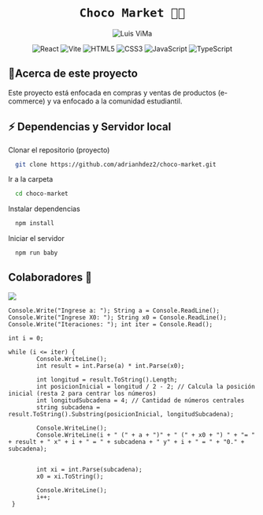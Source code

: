 <div align="center">

# `Choco Market 🛒🍕`

![Luis ViMa](https://github.com/adrianhdez2/juchi-market/assets/79607030/8b135321-97b8-4ffe-b739-e471ab46a5ce)


![React](https://img.shields.io/badge/react-%2320232a.svg?style=for-the-badge&logo=react&logoColor=%2361DAFB)
![Vite](https://img.shields.io/badge/vite-%23646CFF.svg?style=for-the-badge&logo=vite&logoColor=yellow)
![HTML5](https://img.shields.io/badge/html5-%23E34F26.svg?style=for-the-badge&logo=html5&logoColor=white)
![CSS3](https://img.shields.io/badge/css3-%231572B6.svg?style=for-the-badge&logo=css3&logoColor=white)
![JavaScript](https://img.shields.io/badge/javascript-%23323330.svg?style=for-the-badge&logo=javascript&logoColor=%23F7DF1E)
![TypeScript](https://img.shields.io/badge/typescript-%23007ACC.svg?style=for-the-badge&logo=typescript&logoColor=white)

</div>

## 📌Acerca de este proyecto
Este proyecto está enfocada en compras y ventas de productos (e-commerce) y va enfocado a la comunidad estudiantil.

## ⚡️ Dependencias y Servidor local

Clonar el repositorio (proyecto)

```bash
  git clone https://github.com/adrianhdez2/choco-market.git
```

Ir a la carpeta

```bash
  cd choco-market
```

Instalar dependencias

```bash
  npm install
```

Iniciar el servidor

```bash
  npm run baby
```

## Colaboradores 👑
  
<a href="https://github.com/adrianhdez2/choco-market/graphs/contributors">
  <img src="https://contrib.rocks/image?repo=adrianhdez2/choco-market" />
</a>

```c:
Console.Write("Ingrese a: "); String a = Console.ReadLine();
Console.Write("Ingrese X0: "); String x0 = Console.ReadLine();
Console.Write("Iteraciones: "); int iter = Console.Read();

int i = 0;

while (i <= iter) {
        Console.WriteLine();
        int result = int.Parse(a) * int.Parse(x0);

        int longitud = result.ToString().Length;
        int posicionInicial = longitud / 2 - 2; // Calcula la posición inicial (resta 2 para centrar los números)
        int longitudSubcadena = 4; // Cantidad de números centrales
        string subcadena = result.ToString().Substring(posicionInicial, longitudSubcadena);

        Console.WriteLine();
        Console.WriteLine(i + " (" + a + ")" + " (" + x0 + ") " + "= " + result + " x" + i + " = " + subcadena + " y" + i + " = " + "0." + subcadena);


        int xi = int.Parse(subcadena);
        x0 = xi.ToString();

        Console.WriteLine();
        i++;
 }
```
